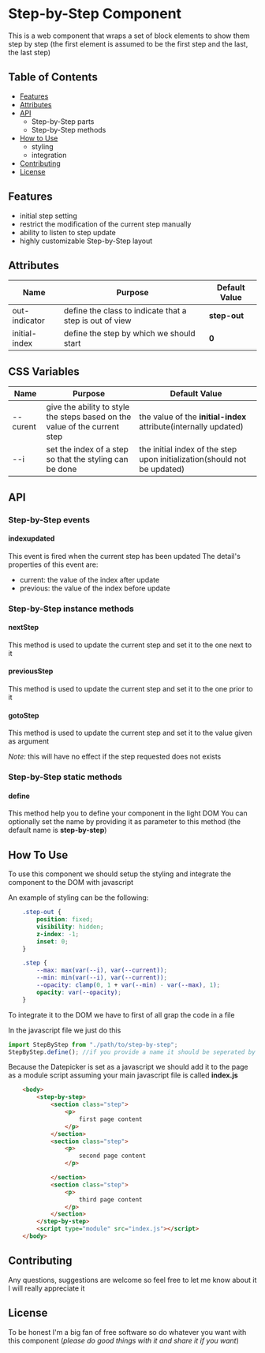 # Step-by-Step Component
This is a web component that wraps a set of block elements to show them step by step (the first element is assumed to be the first step and the last, the last step)

## Table of Contents
- [Features](\#features)
- [Attributes](\#attributes)
- [API](\#api)
    - Step-by-Step parts
    - Step-by-Step methods
- [How to Use](\#how-to)
    - styling
    - integration
- [Contributing](\#contribution)
- [License](\#license)

## Features
- initial step setting
- restrict the modification of the current step manually
- ability to listen to step update
- highly customizable Step-by-Step layout

## Attributes

| Name | Purpose | Default Value |
| ------| ------- | ------- |
| out-indicator | define the class to indicate that a step is out of view | **step-out** |
| initial-index | define the step by which we should start | **0** |

## CSS Variables

| Name | Purpose | Default Value |
| ---- | ------- |  ------------ |
| --curent | give the ability to style the steps based on the value of the current step | the value of the **initial-index** attribute(internally updated) |
| --i | set the index of a step so that the styling can be done | the initial index of the step upon initialization(should not be updated) |

## API
### Step-by-Step events
#### indexupdated
This event is fired when the current step has been updated
The detail's properties of this event are:

- current: the value of the index after update
- previous: the value of the index before update

### Step-by-Step instance methods
#### nextStep
This method is used to update the current step and set it to the one next to it

#### previousStep
This method is used to update the current step and set it to the one prior to it

#### gotoStep
This method is used to update the current step and set it to the value given as argument

*Note:* this will have no effect if the step requested does not exists

### Step-by-Step static methods

#### define
This method help you to define your component in the light DOM
You can optionally set the name by providing it as parameter to this method (the default name is **step-by-step**)

## How To Use
To use this component we should setup the styling and integrate the component to the DOM with javascript

An example of styling can be the following:
```css
    .step-out {
        position: fixed;
        visibility: hidden;
        z-index: -1;
        inset: 0;
    }

    .step {
        --max: max(var(--i), var(--current));
        --min: min(var(--i), var(--current));
        --opacity: clamp(0, 1 + var(--min) - var(--max), 1);
        opacity: var(--opacity);
    }
```

To integrate it to the DOM we have to first of all grap the code in a file

In the javascript file we just do this
```javascript
import StepByStep from "./path/to/step-by-step";
StepByStep.define(); //if you provide a name it should be seperated by a - ex: my-picker
```

Because the Datepicker is set as a javascript we should add it to the page as a module script assuming your main javascript file is called **index.js**
```html
    <body>
        <step-by-step>
            <section class="step">
                <p>
                    first page content
                </p>
            </section>
            <section class="step">
                <p>
                    second page content
                </p>

            </section>
            <section class="step">
                <p>
                    third page content
                </p>
            </section>
        </step-by-step>
        <script type="module" src="index.js"></script>
    </body>
```

## Contributing
Any questions, suggestions are welcome so feel free to let me know about it I will really appreciate it

## License
To be honest I'm a big fan of free software so do whatever you want with this component (*please do good things with it and share it if you want*)
